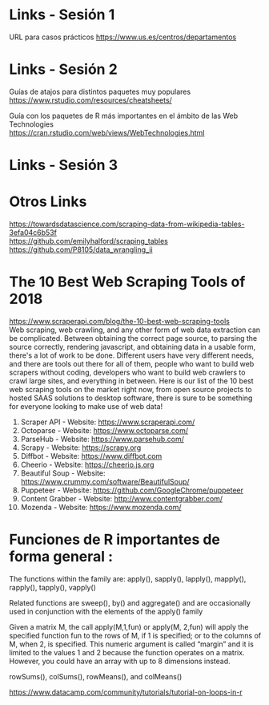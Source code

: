 # Links - Sesión 1  
URL para casos prácticos
https://www.us.es/centros/departamentos
  
  
# Links - Sesión 2  
Guías de atajos para distintos paquetes muy populares  
https://www.rstudio.com/resources/cheatsheets/  
  
Guía con los paquetes de R más importantes en el ámbito de las Web Technologies  
https://cran.rstudio.com/web/views/WebTechnologies.html  
  
  
  
# Links - Sesión 3  
  
  


# Otros Links  
https://towardsdatascience.com/scraping-data-from-wikipedia-tables-3efa04c6b53f  
https://github.com/emilyhalford/scraping_tables  
https://github.com/P8105/data_wrangling_ii  
  
  
# The 10 Best Web Scraping Tools of 2018  
https://www.scraperapi.com/blog/the-10-best-web-scraping-tools  
Web scraping, web crawling, and any other form of web data extraction can be complicated. Between obtaining the correct page source, to parsing the source correctly, rendering javascript, and obtaining data in a usable form, there's a lot of work to be done. Different users have very different needs, and there are tools out there for all of them, people who want to build web scrapers without coding, developers who want to build web crawlers to crawl large sites, and everything in between. Here is our list of the 10 best web scraping tools on the market right now, from open source projects to hosted SAAS solutions to desktop software, there is sure to be something for everyone looking to make use of web data!  
1. Scraper API - Website: https://www.scraperapi.com/  
2. Octoparse - Website: https://www.octoparse.com/  
3. ParseHub - Website: https://www.parsehub.com/  
4. Scrapy - Website: https://scrapy.org  
5. Diffbot - Website: https://www.diffbot.com  
6. Cheerio - Website: https://cheerio.js.org  
7. Beautiful Soup - Website: https://www.crummy.com/software/BeautifulSoup/  
8. Puppeteer - Website: https://github.com/GoogleChrome/puppeteer  
9. Content Grabber - Website: http://www.contentgrabber.com/  
10. Mozenda - Website: https://www.mozenda.com/  
  
  
  
# Funciones de R importantes de forma general :  
The functions within the family are: apply(), sapply(), lapply(), mapply(), rapply(), tapply(), vapply()  

Related functions are sweep(), by() and aggregate() and are occasionally used in conjunction with the elements of the apply() family  

Given a matrix M, the call apply(M,1,fun) or apply(M, 2,fun) will apply the specified function fun to the rows of M, if 1 is specified; or to the columns of M, when 2, is specified. This numeric argument is called “margin” and it is limited to the values 1 and 2 because the function operates on a matrix. However, you could have an array with up to 8 dimensions instead.  

rowSums(), colSums(), rowMeans(), and colMeans()  

https://www.datacamp.com/community/tutorials/tutorial-on-loops-in-r  
